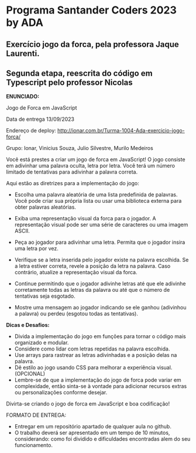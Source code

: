 # Programa Santander Coders 2023 by ADA

## Exercício jogo da forca, pela professora Jaque Laurenti.
## Segunda etapa, reescrita do código em Typescript pelo professor Nicolas

**ENUNCIADO:** 

Jogo de Forca em JavaScript

Data de entrega  13/09/2023

Endereço de deploy: http://ionar.com.br/Turma-1004-Ada-exercicio-jogo-forca/

Grupo: Ionar, Vinicius Souza, Julio Silvestre, Murilo Medeiros

Você está prestes a criar um jogo de forca em JavaScript! O jogo consiste em adivinhar uma palavra oculta, letra por letra. Você terá um número limitado de tentativas para adivinhar a palavra correta.

Aqui estão as diretrizes para a implementação do jogo:

- Escolha uma palavra aleatória de uma lista predefinida de palavras. Você pode criar sua própria lista ou usar uma biblioteca externa para obter palavras aleatórias.

- Exiba uma representação visual da forca para o jogador. A representação visual pode ser uma série de caracteres ou uma imagem ASCII.

- Peça ao jogador para adivinhar uma letra. Permita que o jogador insira uma letra por vez.

- Verifique se a letra inserida pelo jogador existe na palavra escolhida. Se a letra estiver correta, revele a posição da letra na palavra. Caso contrário, atualize a representação visual da forca.

- Continue permitindo que o jogador adivinhe letras até que ele adivinhe corretamente todas as letras da palavra ou até que o número de tentativas seja esgotado.

- Mostre uma mensagem ao jogador indicando se ele ganhou (adivinhou a palavra) ou perdeu (esgotou todas as tentativas).

**Dicas e Desafios:**

- Divida a implementação do jogo em funções para tornar o código mais organizado e modular.
- Considere como lidar com letras repetidas na palavra escolhida.
- Use arrays para rastrear as letras adivinhadas e a posição delas na palavra.
- Dê estilo ao jogo usando CSS para melhorar a experiência visual. (OPCIONAL)
- Lembre-se de que a implementação do jogo de forca pode variar em complexidade, então sinta-se à vontade para adicionar recursos extras ou personalizações conforme desejar.

Divirta-se criando o jogo de forca em JavaScript e boa codificação!

FORMATO DE ENTREGA:
- Entregar em um repositório apartado de qualquer aula no github.
- O trabalho deverá ser apresentado em um tempo de 10 minutos, considerando: como foi dividido e dificuldades encontradas alem do seu funcionamento.
